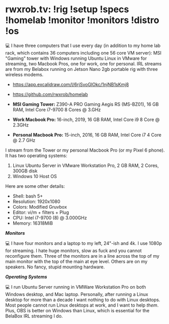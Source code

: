 # rwxrob.tv: !rig !setup !specs !homelab !monitor !monitors !distro !os

💻 I have three computers that I use every day (in addition to my home lab rack, which contains 36 computers including one 56 core VM server): MSI "Gaming" tower with Windows running Ubuntu Linux in VMware for streaming, two Macbook Pros, one for work, one for personal. IRL streams are from my Belabox running on Jetson Nano 2gb portable rig with three wireless modems.

* <https://app.excalidraw.com/l/6rjSvoGlOkc/1njNB1sKmj8>
* <https://github.com/rwxrob/homelab>

* **MSI Gaming Tower:** Z390-A PRO Gaming Aegis RS (MS-BZ01), 16 GB RAM, Intel Core i7-9700 8 Cores @ 3.GHz

* **Work Macbook Pro:** 16-inch, 2019, 16 GB RAM, Intel Core i9 8 Core @ 2.3GHz

* **Personal Macbook Pro:**  15-inch, 2016, 16 GB RAM, Intel Core i7 4 Core @ 2.7 GHz

I stream from the Tower or my personal Macbook Pro (or my Pixel 6 phone). It has two operating systems:

1. Linux Ubuntu Server in VMware Workstation Pro, 2 GB RAM, 2 Cores, 300GB disk
2. Windows 10 Host OS

Here are some other details:

* Shell: bash 5+
* Resolution: 1920x1080 
* Colors: Modified Gruvbox
* Editor: vi/m + filters + Plug
* CPU: Intel i7-9700 (8) @ 3.000GHz 
* Memory: 16318MiB 

***Monitors***

💻 I have four monitors and a laptop to my left, 24"-ish and 4k. I use 1080p for streaming. I hate huge monitors, slow as fuck and you cannot reconfigure them. Three of the monitors are in a line across the top of my main monitor with the top of the main at eye level. Others are on my speakers. No fancy, stupid mounting hardware.

***Operating Systems***

💻 I run Ubuntu Server running in VMWare Workstation Pro on both Windows desktop, and Mac laptop. Personally, after running a Linux desktop for more than a decade I want nothing to do with Linux desktops. Most people cannot run Linux desktops at work, and I want to help *them*. Plus, OBS is better on Windows than Linux, which is essential for the BelaBox IRL streaming I do.


